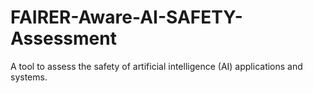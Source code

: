 # FAIRER-Aware-AI-SAFETY-Assessment

A tool to assess the safety of artificial intelligence (AI) applications and systems.



